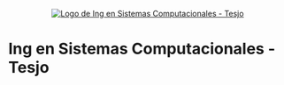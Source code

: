 <p align="center">
  <a href="https://tesjo.edomex.gob.mx">
    <img src="tesjo.png" alt="Logo de Ing en Sistemas Computacionales - Tesjo">
  </a>
</p>

# Ing en Sistemas Computacionales - Tesjo

